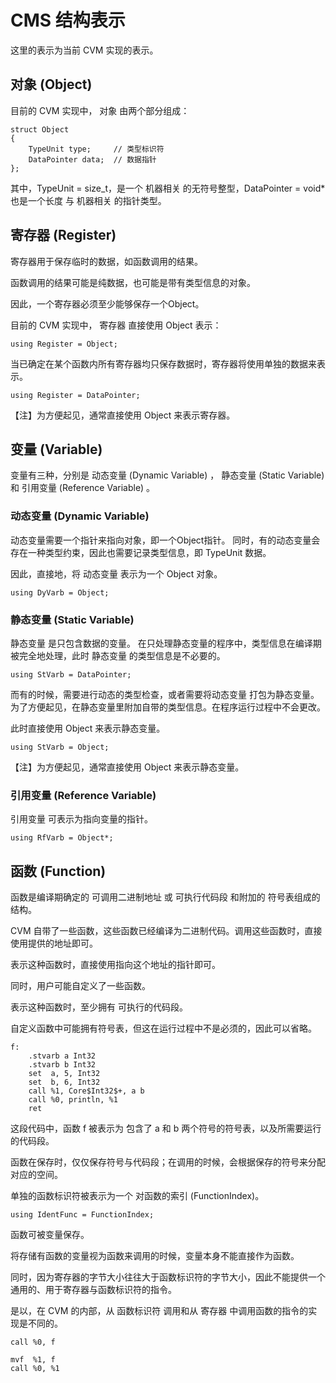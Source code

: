 # CMS 结构表示

这里的表示为当前 CVM 实现的表示。

## 对象 (Object)

目前的 CVM 实现中， 对象 由两个部分组成：

```
struct Object
{
    TypeUnit type;     // 类型标识符
    DataPointer data;  // 数据指针
};
```

其中，TypeUnit = size_t，是一个 机器相关 的无符号整型，DataPointer = void* 也是一个长度 与 机器相关 的指针类型。

## 寄存器 (Register)

寄存器用于保存临时的数据，如函数调用的结果。

函数调用的结果可能是纯数据，也可能是带有类型信息的对象。

因此，一个寄存器必须至少能够保存一个Object。

目前的 CVM 实现中， 寄存器 直接使用 Object 表示：

```
using Register = Object;
```

当已确定在某个函数内所有寄存器均只保存数据时，寄存器将使用单独的数据来表示。

```
using Register = DataPointer;
```

【注】为方便起见，通常直接使用 Object 来表示寄存器。

## 变量 (Variable)

变量有三种，分别是 动态变量 (Dynamic Variable) ， 静态变量 (Static Variable) 和 引用变量 (Reference Variable) 。

### 动态变量 (Dynamic Variable)

动态变量需要一个指针来指向对象，即一个Object指针。
同时，有的动态变量会存在一种类型约束，因此也需要记录类型信息，即 TypeUnit 数据。

因此，直接地，将 动态变量 表示为一个 Object 对象。

```
using DyVarb = Object;
```

### 静态变量 (Static Variable)

静态变量 是只包含数据的变量。
在只处理静态变量的程序中，类型信息在编译期被完全地处理，此时 静态变量 的类型信息是不必要的。

```
using StVarb = DataPointer;
```

而有的时候，需要进行动态的类型检查，或者需要将动态变量 打包为静态变量。为了方便起见，在静态变量里附加自带的类型信息。在程序运行过程中不会更改。

此时直接使用 Object 来表示静态变量。

```
using StVarb = Object;
```

【注】为方便起见，通常直接使用 Object 来表示静态变量。

### 引用变量 (Reference Variable)

引用变量 可表示为指向变量的指针。

```
using RfVarb = Object*;
```

## 函数 (Function)

函数是编译期确定的 可调用二进制地址 或 可执行代码段 和附加的 符号表组成的结构。

CVM 自带了一些函数，这些函数已经编译为二进制代码。调用这些函数时，直接使用提供的地址即可。

表示这种函数时，直接使用指向这个地址的指针即可。

同时，用户可能自定义了一些函数。

表示这种函数时，至少拥有 可执行的代码段。

自定义函数中可能拥有符号表，但这在运行过程中不是必须的，因此可以省略。

```
f:
    .stvarb a Int32
    .stvarb b Int32
    set  a, 5, Int32
    set  b, 6, Int32
    call %1, Core$Int32$+, a b
    call %0, println, %1
    ret
```

这段代码中，函数 f 被表示为 包含了 a 和 b 两个符号的符号表，以及所需要运行的代码段。

函数在保存时，仅仅保存符号与代码段；在调用的时候，会根据保存的符号来分配对应的空间。

单独的函数标识符被表示为一个 对函数的索引 (FunctionIndex)。

```
using IdentFunc = FunctionIndex;
```

函数可被变量保存。

将存储有函数的变量视为函数来调用的时候，变量本身不能直接作为函数。

同时，因为寄存器的字节大小往往大于函数标识符的字节大小，因此不能提供一个通用的、用于寄存器与函数标识符的指令。

是以，在 CVM 的内部，从 函数标识符 调用和从 寄存器 中调用函数的指令的实现是不同的。

```
call %0, f

mvf  %1, f
call %0, %1
```
